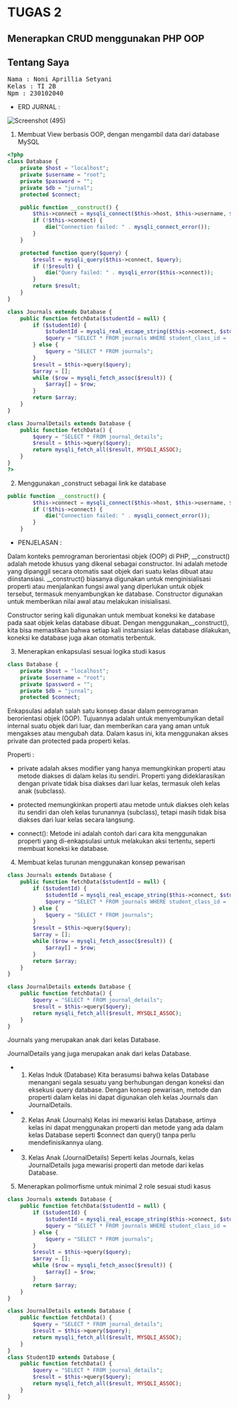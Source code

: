 # TUGAS 2
## Menerapkan CRUD menggunakan PHP OOP

## Tentang Saya

<pre>
Nama : Noni Aprillia Setyani
Kelas : TI 2B
Npm : 230102040
</pre>


- ERD JURNAL :

![Screenshot (495)](https://github.com/user-attachments/assets/6f50a46b-3ff1-4314-ab2f-29631c91d2bf)

1. Membuat View berbasis OOP, dengan mengambil data dari database MySQL
   
```php
<?php
class Database {
    private $host = "localhost";
    private $username = "root";
    private $password = "";
    private $db = "jurnal";
    protected $connect;

    public function __construct() {
        $this->connect = mysqli_connect($this->host, $this->username, $this->password, $this->db);
        if (!$this->connect) {
            die("Connection failed: " . mysqli_connect_error());
        }
    }

    protected function query($query) {
        $result = mysqli_query($this->connect, $query);
        if (!$result) {
            die("Query failed: " . mysqli_error($this->connect));
        }
        return $result;
    }
}

class Journals extends Database {
    public function fetchData($studentId = null) {
        if ($studentId) {
            $studentId = mysqli_real_escape_string($this->connect, $studentId);
            $query = "SELECT * FROM journals WHERE student_class_id = '$studentId'";
        } else {
            $query = "SELECT * FROM journals";
        }
        $result = $this->query($query);
        $array = [];
        while ($row = mysqli_fetch_assoc($result)) {
            $array[] = $row;
        }
        return $array;
    }
}

class JournalDetails extends Database {
    public function fetchData() {
        $query = "SELECT * FROM journal_details";
        $result = $this->query($query);
        return mysqli_fetch_all($result, MYSQLI_ASSOC);
    }
}
?>
```

2. Menggunakan _construct sebagai link ke database

```php
public function __construct() {
        $this->connect = mysqli_connect($this->host, $this->username, $this->password, $this->db);
        if (!$this->connect) {
            die("Connection failed: " . mysqli_connect_error());
        }
    }
```

- PENJELASAN :

Dalam konteks pemrograman berorientasi objek (OOP) di PHP, __construct() adalah metode khusus yang dikenal sebagai constructor. Ini adalah metode yang dipanggil secara otomatis saat objek dari suatu kelas dibuat atau diinstansiasi. __construct() biasanya digunakan untuk menginisialisasi properti atau menjalankan fungsi awal yang diperlukan untuk objek tersebut, termasuk menyambungkan ke database. Constructor digunakan untuk memberikan nilai awal atau melakukan inisialisasi.

Constructor sering kali digunakan untuk membuat koneksi ke database pada saat objek kelas database dibuat. 
Dengan menggunakan__construct(), kita bisa memastikan bahwa setiap kali instansiasi kelas database dilakukan, koneksi ke database juga akan otomatis terbentuk.
  
3. Menerapkan enkapsulasi sesuai logika studi kasus

```php
class Database {
    private $host = "localhost";
    private $username = "root";
    private $password = "";
    private $db = "jurnal";
    protected $connect;
```
Enkapsulasi adalah salah satu konsep dasar dalam pemrograman berorientasi objek (OOP). Tujuannya adalah untuk menyembunyikan detail internal suatu objek dari luar, dan memberikan cara yang aman untuk mengakses atau mengubah data. Dalam kasus ini, kita menggunakan akses private dan protected pada properti kelas.

Properti : 

- private adalah akses modifier yang hanya memungkinkan properti atau metode diakses di dalam kelas itu sendiri. Properti yang dideklarasikan dengan private tidak bisa diakses dari luar kelas, termasuk oleh kelas anak (subclass).

- protected memungkinkan properti atau metode untuk diakses oleh kelas itu sendiri dan oleh kelas turunannya (subclass), tetapi masih tidak bisa diakses dari luar kelas secara langsung.

- connect(): Metode ini adalah contoh dari cara kita menggunakan properti yang di-enkapsulasi untuk melakukan aksi tertentu, seperti membuat koneksi ke database.

4. Membuat kelas turunan menggunakan konsep pewarisan

```php
class Journals extends Database {
    public function fetchData($studentId = null) {
        if ($studentId) {
            $studentId = mysqli_real_escape_string($this->connect, $studentId);
            $query = "SELECT * FROM journals WHERE student_class_id = '$studentId'";
        } else {
            $query = "SELECT * FROM journals";
        }
        $result = $this->query($query);
        $array = [];
        while ($row = mysqli_fetch_assoc($result)) {
            $array[] = $row;
        }
        return $array;
    }
}

class JournalDetails extends Database {
    public function fetchData() {
        $query = "SELECT * FROM journal_details";
        $result = $this->query($query);
        return mysqli_fetch_all($result, MYSQLI_ASSOC);
    }
}
```

Journals yang merupakan anak dari kelas Database.

JournalDetails yang juga merupakan anak dari kelas Database.

- 1. Kelas Induk (Database)
Kita berasumsi bahwa kelas Database menangani segala sesuatu yang berhubungan dengan koneksi dan eksekusi query database. Dengan konsep pewarisan, metode dan properti dalam kelas ini dapat digunakan oleh kelas Journals dan JournalDetails.

- 2. Kelas Anak (Journals)
Kelas ini mewarisi kelas Database, artinya kelas ini dapat menggunakan properti dan metode yang ada dalam kelas Database seperti $connect dan query() tanpa perlu mendefinisikannya ulang.

- 3. Kelas Anak (JournalDetails)
Seperti kelas Journals, kelas JournalDetails juga mewarisi properti dan metode dari kelas Database. 

5. Menerapkan polimorfisme untuk minimal 2 role sesuai studi kasus

```php
class Journals extends Database {
    public function fetchData($studentId = null) {
        if ($studentId) {
            $studentId = mysqli_real_escape_string($this->connect, $studentId);
            $query = "SELECT * FROM journals WHERE student_class_id = '$studentId'";
        } else {
            $query = "SELECT * FROM journals";
        }
        $result = $this->query($query);
        $array = [];
        while ($row = mysqli_fetch_assoc($result)) {
            $array[] = $row;
        }
        return $array;
    }
}

class JournalDetails extends Database {
    public function fetchData() {
        $query = "SELECT * FROM journal_details";
        $result = $this->query($query);
        return mysqli_fetch_all($result, MYSQLI_ASSOC);
    }
}
class StudentID extends Database {
    public function fetchData() {
        $query = "SELECT * FROM journal_details";
        $result = $this->query($query);
        return mysqli_fetch_all($result, MYSQLI_ASSOC);
    }
}
```
